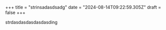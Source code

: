 +++
title = "strinsadasdsadg"
date = "2024-08-14T09:22:59.305Z"
draft = false
+++

  strdasdasdasdasdasding
        